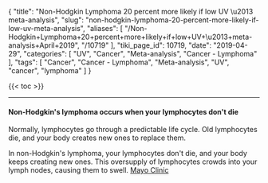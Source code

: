 {
    "title": "Non-Hodgkin Lymphoma 20 percent more likely if low UV \u2013 meta-analysis",
    "slug": "non-hodgkin-lymphoma-20-percent-more-likely-if-low-uv-meta-analysis",
    "aliases": [
        "/Non-Hodgkin+Lymphoma+20+percent+more+likely+if+low+UV+\u2013+meta-analysis+April+2019",
        "/10719"
    ],
    "tiki_page_id": 10719,
    "date": "2019-04-29",
    "categories": [
        "UV",
        "Cancer",
        "Meta-analysis",
        "Cancer - Lymphoma"
    ],
    "tags": [
        "Cancer",
        "Cancer - Lymphoma",
        "Meta-analysis",
        "UV",
        "cancer",
        "lymphoma"
    ]
}


{{< toc >}}

---

#### Non-Hodgkin's lymphoma occurs when your lymphocytes don't die

Normally, lymphocytes go through a predictable life cycle. Old lymphocytes die, and your body creates new ones to replace them.

In non-Hodgkin's lymphoma, your lymphocytes don't die, and your body keeps creating new ones. This oversupply of lymphocytes crowds into your lymph nodes, causing them to swell. [Mayo Clinic](https://www.mayoclinic.org/diseases-conditions/non-hodgkins-lymphoma/symptoms-causes/syc-20375680)